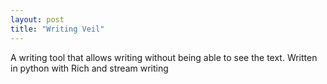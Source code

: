 ```yaml
---
layout: post
title: "Writing Veil"
---
```

A writing tool that allows writing without being able to see the text. Written in python with Rich and stream writing
